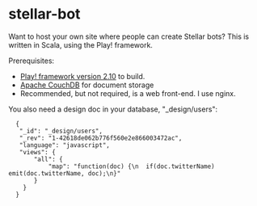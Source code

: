 stellar-bot
===========

Want to host your own site where people can create Stellar bots? This is written in Scala, using the Play! framework.

Prerequisites:

* [Play! framework version 2.10](http://playframework.org/) to build.
* [Apache CouchDB](http://couchdb.apache.org/) for document storage
* Recommended, but not required, is a web front-end. I use nginx.


You also need a design doc in your database, "_design/users":

```
  {
   "_id": "_design/users",
   "_rev": "1-42618de062b776f560e2e866003472ac",
   "language": "javascript",
   "views": {
       "all": {
           "map": "function(doc) {\n  if(doc.twitterName) emit(doc.twitterName, doc);\n}"
       }
    }
  }
```

